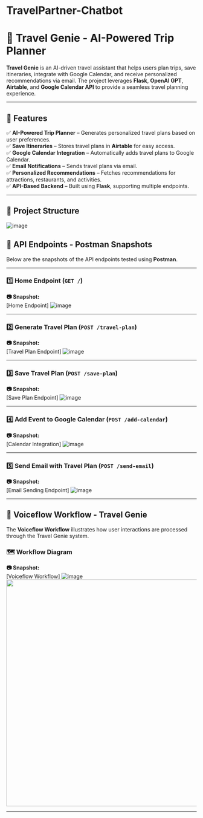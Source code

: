 # TravelPartner-Chatbot

# 🧳 Travel Genie - AI-Powered Trip Planner

**Travel Genie** is an AI-driven travel assistant that helps users plan trips, save itineraries, integrate with Google Calendar, and receive personalized recommendations via email. The project leverages **Flask**, **OpenAI GPT**, **Airtable**, and **Google Calendar API** to provide a seamless travel planning experience.

---

## 🚀 Features

✅ **AI-Powered Trip Planner** – Generates personalized travel plans based on user preferences.  
✅ **Save Itineraries** – Stores travel plans in **Airtable** for easy access.  
✅ **Google Calendar Integration** – Automatically adds travel plans to Google Calendar.  
✅ **Email Notifications** – Sends travel plans via email.  
✅ **Personalized Recommendations** – Fetches recommendations for attractions, restaurants, and activities.  
✅ **API-Based Backend** – Built using **Flask**, supporting multiple endpoints.  

---
## 📂 Project Structure

![image](https://github.com/user-attachments/assets/e0e8e6f6-e5ed-4e00-b673-d100eb124033)


## 📸 API Endpoints - Postman Snapshots

Below are the snapshots of the API endpoints tested using **Postman**.

---
### 1️⃣ Home Endpoint (`GET /`)
**📷 Snapshot:**  
[Home Endpoint] ![image](https://github.com/user-attachments/assets/cfd40c37-9c7c-4412-b165-30a797834f02)

---
### 2️⃣ Generate Travel Plan (`POST /travel-plan`)
**📷 Snapshot:**  
[Travel Plan Endpoint] ![image](https://github.com/user-attachments/assets/909680cc-e754-441c-b97e-f857597a04e6)

---
### 3️⃣ Save Travel Plan (`POST /save-plan`)
**📷 Snapshot:**  
[Save Plan Endpoint] ![image](https://github.com/user-attachments/assets/7ed16c5f-8db9-4b7d-80f2-05bc7d197f15)

---
### 4️⃣ Add Event to Google Calendar (`POST /add-calendar`)
**📷 Snapshot:**  
[Calendar Integration] ![image](https://github.com/user-attachments/assets/bc8657a4-f5e4-44a0-ae16-3fd14019b301)

---
### 5️⃣ Send Email with Travel Plan (`POST /send-email`)
**📷 Snapshot:**  
[Email Sending Endpoint] ![image](https://github.com/user-attachments/assets/5e2de36c-af3a-4d48-80f2-bfec92c4b90d)

---
## 🎤 Voiceflow Workflow - Travel Genie
The **Voiceflow Workflow** illustrates how user interactions are processed through the Travel Genie system.

### 🗺️ Workflow Diagram

**📷 Snapshot:**  
[Voiceflow Workflow] ![image](https://github.com/user-attachments/assets/b5ba4ad4-c363-4abc-b6ba-24ce1f5b3729)
<img src="https://github.com/user-attachments/assets/b5ba4ad4-c363-4abc-b6ba-24ce1f5b3729" width="600"/>

---
